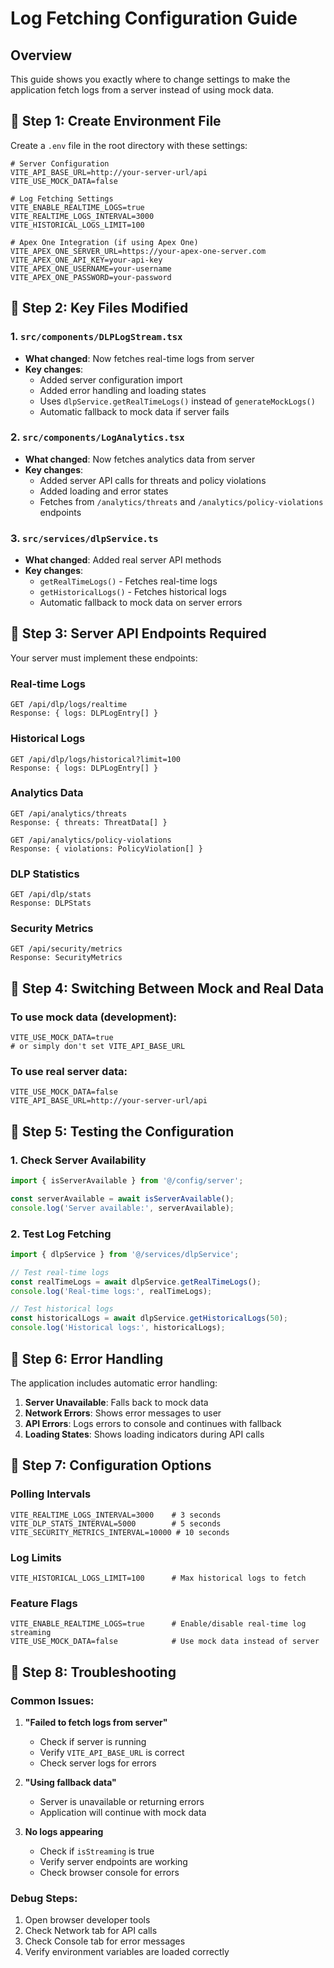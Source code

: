 # Log Fetching Configuration Guide

## Overview
This guide shows you exactly where to change settings to make the application fetch logs from a server instead of using mock data.

## 🔧 **Step 1: Create Environment File**

Create a `.env` file in the root directory with these settings:

```env
# Server Configuration
VITE_API_BASE_URL=http://your-server-url/api
VITE_USE_MOCK_DATA=false

# Log Fetching Settings
VITE_ENABLE_REALTIME_LOGS=true
VITE_REALTIME_LOGS_INTERVAL=3000
VITE_HISTORICAL_LOGS_LIMIT=100

# Apex One Integration (if using Apex One)
VITE_APEX_ONE_SERVER_URL=https://your-apex-one-server.com
VITE_APEX_ONE_API_KEY=your-api-key
VITE_APEX_ONE_USERNAME=your-username
VITE_APEX_ONE_PASSWORD=your-password
```

## 🔧 **Step 2: Key Files Modified**

### **1. `src/components/DLPLogStream.tsx`**
- **What changed**: Now fetches real-time logs from server
- **Key changes**:
  - Added server configuration import
  - Added error handling and loading states
  - Uses `dlpService.getRealTimeLogs()` instead of `generateMockLogs()`
  - Automatic fallback to mock data if server fails

### **2. `src/components/LogAnalytics.tsx`**
- **What changed**: Now fetches analytics data from server
- **Key changes**:
  - Added server API calls for threats and policy violations
  - Added loading and error states
  - Fetches from `/analytics/threats` and `/analytics/policy-violations` endpoints

### **3. `src/services/dlpService.ts`**
- **What changed**: Added real server API methods
- **Key changes**:
  - `getRealTimeLogs()` - Fetches real-time logs
  - `getHistoricalLogs()` - Fetches historical logs
  - Automatic fallback to mock data on server errors

## 🔧 **Step 3: Server API Endpoints Required**

Your server must implement these endpoints:

### **Real-time Logs**
```
GET /api/dlp/logs/realtime
Response: { logs: DLPLogEntry[] }
```

### **Historical Logs**
```
GET /api/dlp/logs/historical?limit=100
Response: { logs: DLPLogEntry[] }
```

### **Analytics Data**
```
GET /api/analytics/threats
Response: { threats: ThreatData[] }

GET /api/analytics/policy-violations
Response: { violations: PolicyViolation[] }
```

### **DLP Statistics**
```
GET /api/dlp/stats
Response: DLPStats
```

### **Security Metrics**
```
GET /api/security/metrics
Response: SecurityMetrics
```

## 🔧 **Step 4: Switching Between Mock and Real Data**

### **To use mock data (development):**
```env
VITE_USE_MOCK_DATA=true
# or simply don't set VITE_API_BASE_URL
```

### **To use real server data:**
```env
VITE_USE_MOCK_DATA=false
VITE_API_BASE_URL=http://your-server-url/api
```

## 🔧 **Step 5: Testing the Configuration**

### **1. Check Server Availability**
```typescript
import { isServerAvailable } from '@/config/server';

const serverAvailable = await isServerAvailable();
console.log('Server available:', serverAvailable);
```

### **2. Test Log Fetching**
```typescript
import { dlpService } from '@/services/dlpService';

// Test real-time logs
const realTimeLogs = await dlpService.getRealTimeLogs();
console.log('Real-time logs:', realTimeLogs);

// Test historical logs
const historicalLogs = await dlpService.getHistoricalLogs(50);
console.log('Historical logs:', historicalLogs);
```

## 🔧 **Step 6: Error Handling**

The application includes automatic error handling:

1. **Server Unavailable**: Falls back to mock data
2. **Network Errors**: Shows error messages to user
3. **API Errors**: Logs errors to console and continues with fallback
4. **Loading States**: Shows loading indicators during API calls

## 🔧 **Step 7: Configuration Options**

### **Polling Intervals**
```env
VITE_REALTIME_LOGS_INTERVAL=3000    # 3 seconds
VITE_DLP_STATS_INTERVAL=5000        # 5 seconds
VITE_SECURITY_METRICS_INTERVAL=10000 # 10 seconds
```

### **Log Limits**
```env
VITE_HISTORICAL_LOGS_LIMIT=100      # Max historical logs to fetch
```

### **Feature Flags**
```env
VITE_ENABLE_REALTIME_LOGS=true      # Enable/disable real-time log streaming
VITE_USE_MOCK_DATA=false            # Use mock data instead of server
```

## 🔧 **Step 8: Troubleshooting**

### **Common Issues:**

1. **"Failed to fetch logs from server"**
   - Check if server is running
   - Verify `VITE_API_BASE_URL` is correct
   - Check server logs for errors

2. **"Using fallback data"**
   - Server is unavailable or returning errors
   - Application will continue with mock data

3. **No logs appearing**
   - Check if `isStreaming` is true
   - Verify server endpoints are working
   - Check browser console for errors

### **Debug Steps:**
1. Open browser developer tools
2. Check Network tab for API calls
3. Check Console tab for error messages
4. Verify environment variables are loaded correctly 